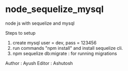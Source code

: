 # node_sequelize_mysql
node js with sequelize and mysql


Steps to setup
1. create mysql user = dev, pass = 123456
2. run commands "npm install" and install sequelize cli.
3. npm sequelize db:migrate : for running migrations




Author : Ayush
Editor : Ashutosh
